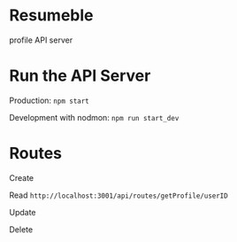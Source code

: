# Resumeble

profile API server

# Run the API Server

Production:
`npm start`

Development with nodmon:
`npm run start_dev`

# Routes

Create

Read
`http://localhost:3001/api/routes/getProfile/userID`

Update

Delete